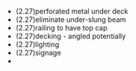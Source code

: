 - (2.27)perforated metal under deck
- (2.27)eliminate under-slung beam
- (2.27)railing to have top cap
- (2.27)decking - angled potentially
- (2.27)lighting
- (2.27)signage
- 
